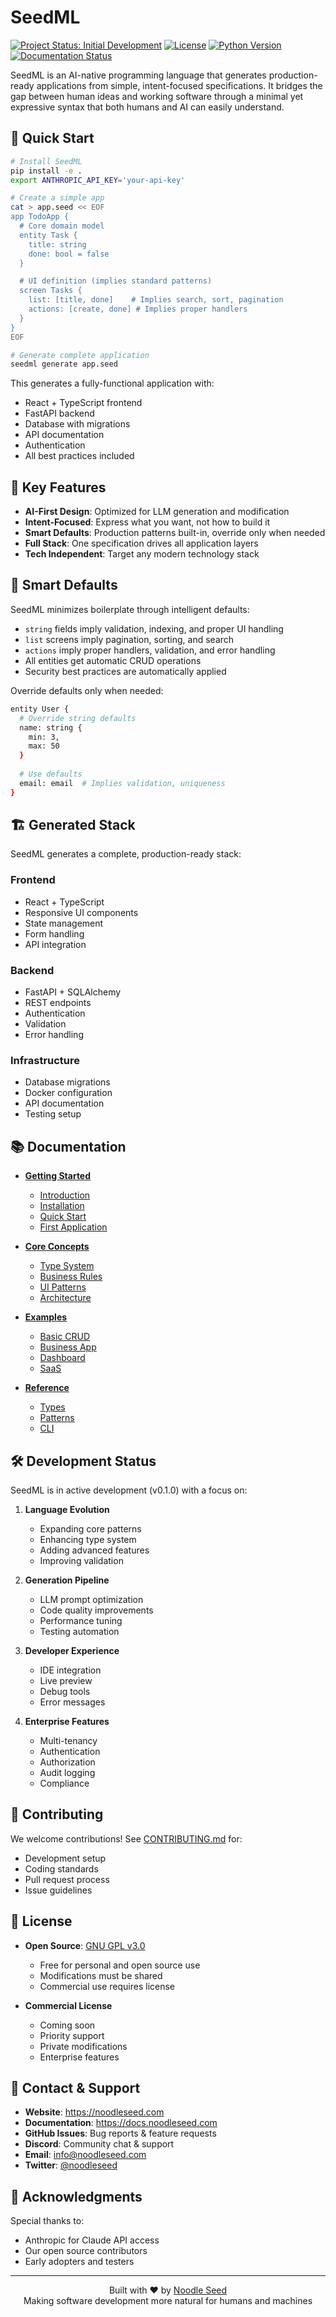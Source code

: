# SeedML

[![Project Status: Initial Development](https://img.shields.io/badge/Project%20Status-Initial%20Development-yellow.svg)]()
[![License](https://img.shields.io/badge/license-Dual%20GPL%2FCommercial-blue.svg)](LICENSE.md)
[![Python Version](https://img.shields.io/badge/python-3.8%2B-blue.svg)]()
[![Documentation Status](https://img.shields.io/badge/docs-latest-brightgreen.svg)]()

SeedML is an AI-native programming language that generates production-ready applications from simple, intent-focused specifications. It bridges the gap between human ideas and working software through a minimal yet expressive syntax that both humans and AI can easily understand.

## 🚀 Quick Start

```bash
# Install SeedML
pip install -e .
export ANTHROPIC_API_KEY='your-api-key'

# Create a simple app
cat > app.seed << EOF
app TodoApp {
  # Core domain model
  entity Task {
    title: string
    done: bool = false
  }

  # UI definition (implies standard patterns)
  screen Tasks {
    list: [title, done]    # Implies search, sort, pagination
    actions: [create, done] # Implies proper handlers
  }
}
EOF

# Generate complete application
seedml generate app.seed
```

This generates a fully-functional application with:
- React + TypeScript frontend
- FastAPI backend
- Database with migrations
- API documentation
- Authentication
- All best practices included

## 🌟 Key Features

- **AI-First Design**: Optimized for LLM generation and modification
- **Intent-Focused**: Express what you want, not how to build it
- **Smart Defaults**: Production patterns built-in, override only when needed
- **Full Stack**: One specification drives all application layers
- **Tech Independent**: Target any modern technology stack

## 🎯 Smart Defaults

SeedML minimizes boilerplate through intelligent defaults:

- `string` fields imply validation, indexing, and proper UI handling
- `list` screens imply pagination, sorting, and search
- `actions` imply proper handlers, validation, and error handling
- All entities get automatic CRUD operations
- Security best practices are automatically applied

Override defaults only when needed:
```bash
entity User {
  # Override string defaults
  name: string {
    min: 3,
    max: 50
  }
  
  # Use defaults
  email: email  # Implies validation, uniqueness
}
```

## 🏗️ Generated Stack

SeedML generates a complete, production-ready stack:

### Frontend
- React + TypeScript
- Responsive UI components
- State management
- Form handling
- API integration

### Backend
- FastAPI + SQLAlchemy
- REST endpoints
- Authentication
- Validation
- Error handling

### Infrastructure
- Database migrations
- Docker configuration
- API documentation
- Testing setup

## 📚 Documentation

- **[Getting Started](getting-started.md)**
  - [Introduction](getting-started/introduction.md)
  - [Installation](getting-started/installation.md)
  - [Quick Start](getting-started/quick-start.md)
  - [First Application](getting-started/first-app.md)

- **[Core Concepts](docs/core-concepts/)**
  - [Type System](docs/core-concepts/type-system.md)
  - [Business Rules](docs/core-concepts/business-rules.md)
  - [UI Patterns](docs/core-concepts/ui-patterns.md)
  - [Architecture](docs/core-concepts/architecture.md)

- **[Examples](docs/examples/)**
  - [Basic CRUD](docs/examples/basic-crud.md)
  - [Business App](docs/examples/business-app.md)
  - [Dashboard](docs/examples/dashboard.md)
  - [SaaS](docs/examples/saas.md)

- **[Reference](docs/reference/)**
  - [Types](docs/reference/types.md)
  - [Patterns](docs/reference/patterns.md)
  - [CLI](docs/reference/cli.md)

## 🛠️ Development Status

SeedML is in active development (v0.1.0) with a focus on:

1. **Language Evolution**
   - Expanding core patterns
   - Enhancing type system
   - Adding advanced features
   - Improving validation

2. **Generation Pipeline**
   - LLM prompt optimization
   - Code quality improvements
   - Performance tuning
   - Testing automation

3. **Developer Experience**
   - IDE integration
   - Live preview
   - Debug tools
   - Error messages

4. **Enterprise Features**
   - Multi-tenancy
   - Authentication
   - Authorization
   - Audit logging
   - Compliance

## 🤝 Contributing

We welcome contributions! See [CONTRIBUTING.md](CONTRIBUTING.md) for:
- Development setup
- Coding standards
- Pull request process
- Issue guidelines

## 📄 License

- **Open Source**: [GNU GPL v3.0](LICENSE-GPL.md)
  - Free for personal and open source use
  - Modifications must be shared
  - Commercial use requires license

- **Commercial License**
  - Coming soon
  - Priority support
  - Private modifications
  - Enterprise features

## 📱 Contact & Support

- **Website**: https://noodleseed.com
- **Documentation**: https://docs.noodleseed.com
- **GitHub Issues**: Bug reports & feature requests
- **Discord**: Community chat & support
- **Email**: info@noodleseed.com
- **Twitter**: [@noodleseed](https://twitter.com/noodleseed)

## 🙏 Acknowledgments

Special thanks to:
- Anthropic for Claude API access
- Our open source contributors
- Early adopters and testers

---

<div align="center">
  Built with ❤️ by <a href="https://noodleseed.com">Noodle Seed</a>
  <br>
  Making software development more natural for humans and machines
</div>

